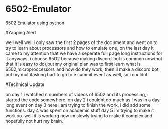 # 6502-Emulator
6502 Emulator using python

#Yapping Alert

well well well,i only saw the first 2 pages of the document and went on to try to learn about processors and how to emulate one, on the last day it came to my attention that we have a seperate full page long instructions for it.anyways, i choose 6502 because making discord bot is common now(not that it is easy to do),but my original plan was to first learn what is 6502,microproccessors and how do they work, then il make a discord bot, but my multitasking had to go to e summit event as well, so i couldnt.

#Technical Update

on day 1 i watched n numbers of videos of 6502 and its processing, i started the code somewhere.
on day 2 i couldnt do much as i was in a day long event
on day 3 here i am trying to finish the work, i did add some functions.
day 4 was spent on academic stuff
day 5 im trying to make it work xo. well it is working now im slowly trying to make it complex and hopefully not hurt my brain.